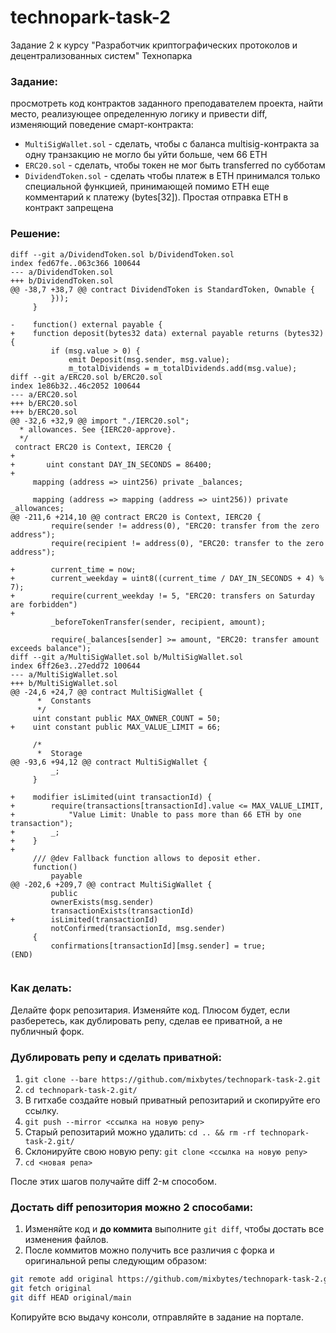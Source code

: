 # technopark-task-2
Задание 2 к курсу "Разработчик криптографических протоколов и децентрализованных систем" Технопарка

### Задание:
просмотреть код контрактов заданного преподавателем проекта, найти место, реализующее определенную логику и привести diff, изменяющий поведение смарт-контракта:
* `MultiSigWallet.sol` - сделать, чтобы с баланса multisig-контракта за одну транзакцию не могло бы уйти больше, чем 66 ETH
* `ERC20.sol` - сделать, чтобы токен не мог быть transferred по субботам
* `DividendToken.sol` - сделать чтобы платеж в ETH принимался только специальной функцией, принимающей помимо ETH еще комментарий к платежу (bytes[32]). Простая отправка ETH в контракт запрещена

### Решение:
```
diff --git a/DividendToken.sol b/DividendToken.sol
index fed67fe..063c366 100644
--- a/DividendToken.sol
+++ b/DividendToken.sol
@@ -38,7 +38,7 @@ contract DividendToken is StandardToken, Ownable {
         }));
     }
 
-    function() external payable {
+    function deposit(bytes32 data) external payable returns (bytes32) {
         if (msg.value > 0) {
             emit Deposit(msg.sender, msg.value);
             m_totalDividends = m_totalDividends.add(msg.value);
diff --git a/ERC20.sol b/ERC20.sol
index 1e86b32..46c2052 100644
--- a/ERC20.sol
+++ b/ERC20.sol
+++ b/ERC20.sol
@@ -32,6 +32,9 @@ import "./IERC20.sol";
  * allowances. See {IERC20-approve}.
  */
 contract ERC20 is Context, IERC20 {
+       
+       uint constant DAY_IN_SECONDS = 86400;    
+
     mapping (address => uint256) private _balances;
 
     mapping (address => mapping (address => uint256)) private _allowances;
@@ -211,6 +214,10 @@ contract ERC20 is Context, IERC20 {
         require(sender != address(0), "ERC20: transfer from the zero address");
         require(recipient != address(0), "ERC20: transfer to the zero address");
 
+        current_time = now;
+        current_weekday = uint8((current_time / DAY_IN_SECONDS + 4) % 7);
+        require(current_weekday != 5, "ERC20: transfers on Saturday are forbidden")
+
         _beforeTokenTransfer(sender, recipient, amount);
 
         require(_balances[sender] >= amount, "ERC20: transfer amount exceeds balance");
diff --git a/MultiSigWallet.sol b/MultiSigWallet.sol
index 6ff26e3..27edd72 100644
--- a/MultiSigWallet.sol
+++ b/MultiSigWallet.sol
@@ -24,6 +24,7 @@ contract MultiSigWallet {
      *  Constants
      */
     uint constant public MAX_OWNER_COUNT = 50;
+    uint constant public MAX_VALUE_LIMIT = 66;
 
     /*
      *  Storage
@@ -93,6 +94,12 @@ contract MultiSigWallet {
         _;
     }
 
+    modifier isLimited(uint transactionId) {
+        require(transactions[transactionId].value <= MAX_VALUE_LIMIT,
+            "Value Limit: Unable to pass more than 66 ETH by one transaction");
+        _;
+    }
+
     /// @dev Fallback function allows to deposit ether.
     function()
         payable
@@ -202,6 +209,7 @@ contract MultiSigWallet {
         public
         ownerExists(msg.sender)
         transactionExists(transactionId)
+        isLimited(transactionId)
         notConfirmed(transactionId, msg.sender)
     {
         confirmations[transactionId][msg.sender] = true;
(END)


```

### Как делать:
Делайте форк репозитария. Изменяйте код.
Плюсом будет, если разберетесь, как дублировать репу, сделав ее приватной, а не публичный форк.
### Дублировать репу и сделать приватной:
1. `git clone --bare https://github.com/mixbytes/technopark-task-2.git`
2. `cd technopark-task-2.git/`
3. В гитхабе создайте новый приватный репозитарий и скопируйте его ссылку.
4.  `git push --mirror <ссылка на новую репу>`
5.  Старый репозитарий можно удалить:
    `cd .. && rm -rf technopark-task-2.git/`
6. Склонируйте свою новую репу:
    `git clone <ссылка на новую репу>`
7. `cd <новая репа>`

После этих шагов получайте diff 2-м способом.    

### Достать diff репозитория можно 2 способами:
1. Изменяйте код и **до коммита** выполните `git diff`, чтобы достать все изменения файлов. 
2. После коммитов можно получить все различия с форка и оригинальной репы следующим образом:
  ```bash
  git remote add original https://github.com/mixbytes/technopark-task-2.git
  git fetch original
  git diff HEAD original/main
  ```

Копируйте всю выдачу консоли, отправляйте в задание на портале.

